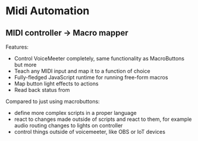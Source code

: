 # Midi Automation
## MIDI controller -> Macro mapper

Features:
- Control VoiceMeeter completely, same functionality as MacroButtons but more
- Teach any MIDI input and map it to a function of choice
- Fully-fledged JavaScript runtime for running free-form macros
- Map button light effects to actions
- Read back status from 

Compared to just using macrobuttons:
- define more complex scripts in a proper language
- react to changes made outside of scripts and react to them, for example audio routing changes to lights on controller
- control things outside of voicemeeter, like OBS or IoT devices
